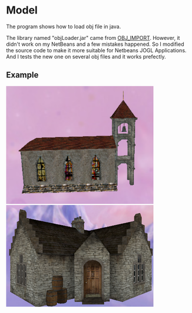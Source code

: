 Model
=====

The program shows how to load obj file in java.

The library named "objLoader.jar" came from <a href= 'http://www.pixelnerve.com/processing/libraries/objimport/'>OBJ_IMPORT</a>.
However, it didn't work on my NetBeans and a few mistakes happened. So I modified the source code to make it more suitable for Netbeans JOGL Applications.
And I tests the new one on several obj files and it works prefectly.

Example
-------
<img src = 'https://github.com/yuany90/Model/blob/master/Capture.PNG?raw=true' width = '400'/>
<img src = 'https://github.com/yuany90/Model/blob/master/Capture2.PNG?raw=true' width = '400'/>
